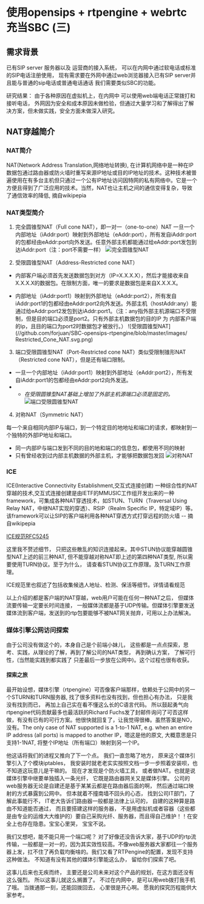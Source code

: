 # 使用opensips + rtpengine + webrtc 充当SBC (三)

## 需求背景

已有SIP server 服务器以及 运营商的接入系统， 可以在内网中通过软电话或标准的SIP电话注册使用， 现有需求要在外网中通过web浏览器接入已有SIP server并且能与普通的sip电话或普通电话通话 我们需要类似SBC的功能。

研究结果： 由于各种原因在虚拟机上，在内网中 可以使用web端电话正常拨打和接听电话， 外网因为安全和成本原因未做检验，但通过大量学习和了解得出了解决方案，但未做实践，安全方面未做深入研究。

## NAT穿越简介

### NAT简介

NAT(Network Address Translation,网络地址转换), 在计算机网络中是一种在IP数据包通过路由器或防火墙时重写来源IP地址或目的IP地址的技术。这种技术被普遍使用在有多台主机但只通过一个公有IP地址访问因特网的私有网络中。它是一个方便且得到了广泛应用的技术。当然，NAT也让主机之间的通信变得复杂，导致了通信效率的降低, 摘自wikipepia

### NAT类型简介
1. 完全圆锥型NAT（Full cone NAT），即一对一（one-to-one）NAT
一旦一个内部地址（iAddr:port）映射到外部地址（eAddr:port），所有发自iAddr:port的包都经由eAddr:port向外发送。任意外部主机都能通过给eAddr:port发包到达iAddr:port（注：port不需要一样）
![完全圆锥型NAT](//github.com/forjuan/SBC-opensips-rtpengine/blob/master/images/Full_Cone_NAT.svg.png)

2. 受限圆锥型NAT（Address-Restricted cone NAT）
- 内部客户端必须首先发送数据包到对方（IP=X.X.X.X），然后才能接收来自X.X.X.X的数据包。在限制方面，唯一的要求是数据包是来自X.X.X.X。

- 内部地址（iAddr:port1）映射到外部地址（eAddr:port2），所有发自iAddr:port1的包都经由eAddr:port2向外发送。外部主机（hostAddr:any）能通过给eAddr:port2发包到达iAddr:port1。（注：any指外部主机源端口不受限制，但是目的端口必须是port2。只有外部主机数据包的目的IP 为 内部客户端的ip，且目的端口为port2时数据包才被放行。）
![受限圆锥型NAT](//github.com/forjuan/SBC-opensips-rtpengine/blob/master/images/
Restricted_Cone_NAT.svg.png)

3. 端口受限圆锥型NAT（Port-Restricted cone NAT）类似受限制锥形NAT（Restricted cone NAT），但是还有端口限制。

- 一旦一个内部地址（iAddr:port1）映射到外部地址（eAddr:port2），所有发自iAddr:port1的包都经由eAddr:port2向外发送。
- - *在受限圆锥型NAT基础上增加了外部主机源端口必须是固定的。*
![端口受限圆锥型NAT](//github.com/forjuan/SBC-opensips-rtpengine/blob/master/images/Port_Restricted_Cone_NAT.svg.png)

4. 对称NAT（Symmetric NAT）

每一个来自相同内部IP与端口，到一个特定目的地地址和端口的请求，都映射到一个独特的外部IP地址和端口。
- 同一内部IP与端口发到不同的目的地和端口的信息包，都使用不同的映射
- 只有曾经收到过内部主机数据的外部主机，才能够把数据包发回
![对称NAT](//github.com/forjuan/SBC-opensips-rtpengine/blob/master/images/Symmetric_NAT.svg.png)

### ICE 
ICE(Interactive Connectivity Establishment,交互式连接创建) 一种综合性的NAT穿越的技术,交互式连接创建是由IETF的MMUSIC工作组开发出来的一种framework，可集成各种NAT穿透技术，如STUN、TURN（Traversal Using Relay NAT，中继NAT实现的穿透）、RSIP（Realm Specific IP，特定域IP）等。该framework可以让SIP的客户端利用各种NAT穿透方式打穿远程的防火墙 -- 摘自wikipepia

[ICE规范RFC5245](https://tools.ietf.org/html/rfc5245)

这里我不赘述细节， 只把这些散乱的知识连接起来。其中STUN协议能穿越圆锥型NAT上述的前三种NAT, 但不能穿越对称NAT即上述的第四种NAT类型, 所以需要使用TURN协议。至于为什么， 请查看STUN协议工作原理。及TURN工作原理。

ICE规范里也叙述了包括收集候选人地址、检测、保活等细节。详情请看规范


以上介绍的都是客户端的NAT穿越，web用户可能在任何一种NAT之后， 但媒体流要传输一定要长时间连接， 一般媒体流都是基于UDP传输。但媒体引擎要发送媒体流到客户端，发送到的rtp包要能够不被NAT网关抛弃，可用以上办法解决。


### 媒体引擎公网访问探索

由于公司没有做这个的，本身自己是个前端小妹儿， 这些都是一点点探索，思考、实践，从理论的了解，再到了解公司的NAT类型， 再到确认方案， 了解可行性，(当然能实践到都实践了 只差最后一步放在公网中)。这个过程也很有收获。

#### 探索之旅

最开始设想，媒体引擎（rtpengine）可否像客户端那样，依赖处于公网中的另一个STURN和TURN服务器, 找了很多资料也没有找到，但也担心有办法， 只是我没有找到而已， 再加上自己实在看不懂这么长的C语言代码。 所以鼓起勇气向rtpengine代码贡献最多也最活跃的Richard Fuchs发了封邮件询问了可否这样做，有没有已有的可行方案。他很快就回复了，让我觉得很棒。虽然答案是NO，没有。The only case of NAT supported is a 1-to-1 NAT, e.g. when an entire IP address (all ports) is mapped to another IP，嗯这是他的原文, 大概意思是只支持1-1NAT, 将整个IP地址（所有端口）映射到另一个IP。

他这话将我们的进程又推向了下一个点。 我们一直忽略了地方， 原来这个媒体引擎引入了个模块iptables， 我安装时就老老实实按照文档一步一步照着安装呗，也不知道这玩意儿是干嘛的。 现在才发现是个防火墙工具， 或者做NAT。也就是说媒体引擎中继要单独插入一条光纤， 它既是路由器网关又是媒体引擎。 公司的web服务器无论是自建还是基于某某云都是在路由器后面的啊， 然后通过端口映射的方式暴露到公网中。 但本就着不撞南墙不回头的心态， 找到公司IT部门，了解此事能行不， IT老大告诉们路由器一般都是法律上认可的， 自建的这种算是路由不知道能否通过， 而且要搭建这样的服务器， 不是用虚拟机或者容器（这些都是由专业的运维大大维护的）要自己采购光纤、服务器，而且得自己维护！！在安全上也存在隐患。宝宝心里哭， 宝宝不说。

我们又想吧，能不能只用一个端口呢？ 对了好像还没告诉大家，基于UDP的rtp流传输，一般都是一对一的，因为其实效性较高。不像web服务器大家都往一个服务器上发，扛不住了再负载均衡啥的。我们又看了RTPengine的配置，发现不支持这种做法。 不知道有没有其他的媒体引擎能这么办， 留给你们探索了吧。

这事儿后来也无疾而终， 主要还是公司未来对这个产品的规划，在这方面还没有这么强烈。 所以这事儿就这么搁置了。 不过在内网中，是可以用web拨打我手机了哦。 当拨通那一刻，还能回拨回去， 心里很是开心啊。 愿我的探究历程能供大家参考。